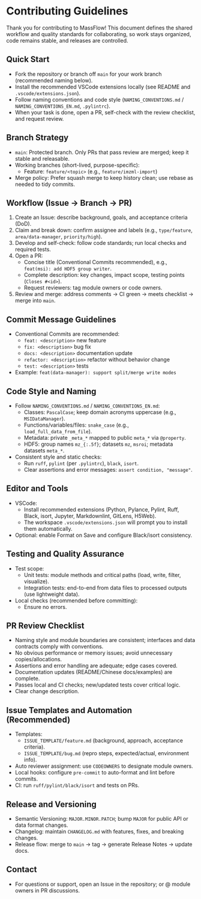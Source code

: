 # Contributing Guidelines

Thank you for contributing to MassFlow! This document defines the shared workflow and quality standards for collaborating, so work stays organized, code remains stable, and releases are controlled.

## Quick Start
- Fork the repository or branch off `main` for your work branch (recommended naming below).
- Install the recommended VSCode extensions locally (see README and `.vscode/extensions.json`).
- Follow naming conventions and code style (`NAMING_CONVENTIONS.md` / `NAMING_CONVENTIONS_EN.md`, `.pylintrc`).
- When your task is done, open a PR, self-check with the review checklist, and request review.

## Branch Strategy
- `main`: Protected branch. Only PRs that pass review are merged; keep it stable and releasable.
- Working branches (short-lived, purpose-specific):
  - Feature: `feature/<topic>` (e.g., `feature/imzml-import`)
- Merge policy: Prefer squash merge to keep history clean; use rebase as needed to tidy commits.

## Workflow (Issue → Branch → PR)
1. Create an Issue: describe background, goals, and acceptance criteria (DoD).
2. Claim and break down: confirm assignee and labels (e.g., `type/feature`, `area/data-manager`, `priority/high`).
3. Develop and self-check: follow code standards; run local checks and required tests.
4. Open a PR:
   - Concise title (Conventional Commits recommended), e.g., `feat(msi): add HDF5 group writer`.
   - Complete description: key changes, impact scope, testing points (`Closes #<id>`).
   - Request reviewers: tag module owners or code owners.
5. Review and merge: address comments → CI green → meets checklist → merge into `main`.

## Commit Message Guidelines
- Conventional Commits are recommended:
  - `feat: <description>` new feature
  - `fix: <description>` bug fix
  - `docs: <description>` documentation update
  - `refactor: <description>` refactor without behavior change
  - `test: <description>` tests
- Example: `feat(data-manager): support split/merge write modes`

## Code Style and Naming
- Follow `NAMING_CONVENTIONS.md` / `NAMING_CONVENTIONS_EN.md`:
  - Classes: `PascalCase`; keep domain acronyms uppercase (e.g., `MSIDataManager`).
  - Functions/variables/files: `snake_case` (e.g., `load_full_data_from_file`).
  - Metadata: private `_meta_*` mapped to public `meta_*` via `@property`.
  - HDF5: group names `mz_{:.5f}`; datasets `mz`, `msroi`; metadata datasets `meta_*`.
- Consistent style and static checks:
  - Run `ruff`, `pylint` (per `.pylintrc`), `black`, `isort`.
  - Clear assertions and error messages: `assert condition, "message"`.

## Editor and Tools
- VSCode:
  - Install recommended extensions (Python, Pylance, Pylint, Ruff, Black, isort, Jupyter, Markdownlint, GitLens, H5Web).
  - The workspace `.vscode/extensions.json` will prompt you to install them automatically.
- Optional: enable Format on Save and configure Black/isort consistency.

## Testing and Quality Assurance
- Test scope:
  - Unit tests: module methods and critical paths (load, write, filter, visualize).
  - Integration tests: end-to-end from data files to processed outputs (use lightweight data).
- Local checks (recommended before committing):
  - Ensure no errors.

## PR Review Checklist
- Naming style and module boundaries are consistent; interfaces and data contracts comply with conventions.
- No obvious performance or memory issues; avoid unnecessary copies/allocations.
- Assertions and error handling are adequate; edge cases covered.
- Documentation updates (README/Chinese docs/examples) are complete.
- Passes local and CI checks; new/updated tests cover critical logic.
- Clear change description.

## Issue Templates and Automation (Recommended)
- Templates:
  - `ISSUE_TEMPLATE/feature.md` (background, approach, acceptance criteria).
  - `ISSUE_TEMPLATE/bug.md` (repro steps, expected/actual, environment info).
- Auto reviewer assignment: use `CODEOWNERS` to designate module owners.
- Local hooks: configure `pre-commit` to auto-format and lint before commits.
- CI: run `ruff/pylint/black/isort` and tests on PRs.

## Release and Versioning
- Semantic Versioning: `MAJOR.MINOR.PATCH`; bump `MAJOR` for public API or data format changes.
- Changelog: maintain `CHANGELOG.md` with features, fixes, and breaking changes.
- Release flow: merge to `main` → tag → generate Release Notes → update docs.

## Contact
- For questions or support, open an Issue in the repository; or @ module owners in PR discussions.